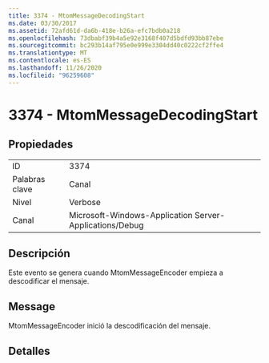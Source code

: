 ```yaml
---
title: 3374 - MtomMessageDecodingStart
ms.date: 03/30/2017
ms.assetid: 72afd61d-da6b-418e-b26a-efc7bdb0a218
ms.openlocfilehash: 73dbabf39b4a5e92e3168f407d5bdfd93bb87ebe
ms.sourcegitcommit: bc293b14af795e0e999e3304dd40c0222cf2ffe4
ms.translationtype: MT
ms.contentlocale: es-ES
ms.lasthandoff: 11/26/2020
ms.locfileid: "96259608"
---
```

# <a name="3374---mtommessagedecodingstart"></a>3374 - MtomMessageDecodingStart

## <a name="properties"></a>Propiedades  
  
|||  
|-|-|  
|ID|3374|  
|Palabras clave|Canal|  
|Nivel|Verbose|  
|Canal|Microsoft-Windows-Application Server-Applications/Debug|  
  
## <a name="description"></a>Descripción  

 Este evento se genera cuando MtomMessageEncoder empieza a descodificar el mensaje.  
  
## <a name="message"></a>Message  

 MtomMessageEncoder inició la descodificación del mensaje.  
  
## <a name="details"></a>Detalles
